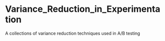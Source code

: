 # Variance_Reduction_in_Experimentation
A collections of variance reduction techniques used in A/B testing

